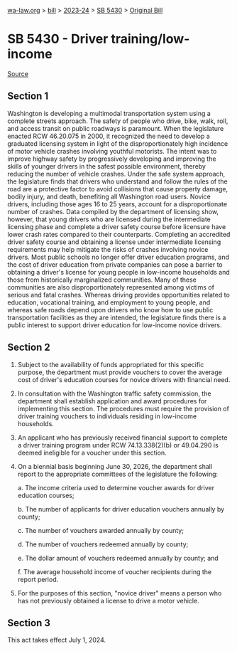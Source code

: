 [wa-law.org](/) > [bill](/bill/) > [2023-24](/bill/2023-24/) > [SB 5430](/bill/2023-24/sb/5430/) > [Original Bill](/bill/2023-24/sb/5430/1/)

# SB 5430 - Driver training/low-income

[Source](http://lawfilesext.leg.wa.gov/biennium/2023-24/Pdf/Bills/Senate%20Bills/5430.pdf)

## Section 1
Washington is developing a multimodal transportation system using a complete streets approach. The safety of people who drive, bike, walk, roll, and access transit on public roadways is paramount. When the legislature enacted RCW 46.20.075 in 2000, it recognized the need to develop a graduated licensing system in light of the disproportionately high incidence of motor vehicle crashes involving youthful motorists. The intent was to improve highway safety by progressively developing and improving the skills of younger drivers in the safest possible environment, thereby reducing the number of vehicle crashes. Under the safe system approach, the legislature finds that drivers who understand and follow the rules of the road are a protective factor to avoid collisions that cause property damage, bodily injury, and death, benefiting all Washington road users. Novice drivers, including those ages 16 to 25 years, account for a disproportionate number of crashes. Data compiled by the department of licensing show, however, that young drivers who are licensed during the intermediate licensing phase and complete a driver safety course before licensure have lower crash rates compared to their counterparts. Completing an accredited driver safety course and obtaining a license under intermediate licensing requirements may help mitigate the risks of crashes involving novice drivers. Most public schools no longer offer driver education programs, and the cost of driver education from private companies can pose a barrier to obtaining a driver's license for young people in low-income households and those from historically marginalized communities. Many of these communities are also disproportionately represented among victims of serious and fatal crashes. Whereas driving provides opportunities related to education, vocational training, and employment to young people, and whereas safe roads depend upon drivers who know how to use public transportation facilities as they are intended, the legislature finds there is a public interest to support driver education for low-income novice drivers.

## Section 2
1. Subject to the availability of funds appropriated for this specific purpose, the department must provide vouchers to cover the average cost of driver's education courses for novice drivers with financial need.

2. In consultation with the Washington traffic safety commission, the department shall establish application and award procedures for implementing this section. The procedures must require the provision of driver training vouchers to individuals residing in low-income households.

3. An applicant who has previously received financial support to complete a driver training program under RCW 74.13.338(2)(b) or 49.04.290 is deemed ineligible for a voucher under this section.

4. On a biennial basis beginning June 30, 2026, the department shall report to the appropriate committees of the legislature the following:

    a. The income criteria used to determine voucher awards for driver education courses;

    b. The number of applicants for driver education vouchers annually by county;

    c. The number of vouchers awarded annually by county;

    d. The number of vouchers redeemed annually by county;

    e. The dollar amount of vouchers redeemed annually by county; and

    f. The average household income of voucher recipients during the report period.

5. For the purposes of this section, "novice driver" means a person who has not previously obtained a license to drive a motor vehicle.

## Section 3
This act takes effect July 1, 2024.
